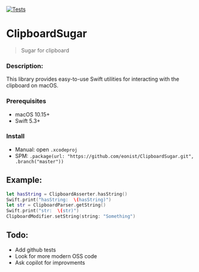 [![Tests](https://github.com/eonist/ClipboardSugar/actions/workflows/Tests.yml/badge.svg)](https://github.com/eonist/ClipboardSugar/actions/workflows/Tests.yml)

# ClipboardSugar
> Sugar for clipboard

### Description:
This library provides easy-to-use Swift utilities for interacting with the clipboard on macOS.

### Prerequisites
- macOS 10.15+
- Swift 5.3+

### Install
- Manual: open `.xcodeproj`
- SPM: `.package(url: "https://github.com/eonist/ClipboardSugar.git", .branch("master"))`

## Example:
```swift
let hasString = ClipboardAsserter.hasString()
Swift.print("hasString:  \(hasString)")
let str = ClipboardParser.getString()
Swift.print("str:  \(str)")
ClipboardModifier.setString(string: "Something")
```

## Todo: 
- Add github tests
- Look for more modern OSS code
- Ask copilot for improvments
